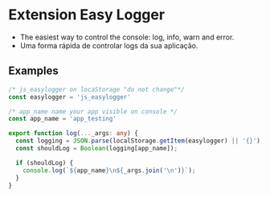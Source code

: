 # Extension Easy Logger
- The easiest way to control the console: log, info, warn and error.
- Uma forma rápida de controlar logs da sua aplicação.
## Examples
```ts
/* js_easylogger on locaStorage "do not change"*/
const easylogger = 'js_easylogger'

/* app_name name your app visible on console */
const app_name = 'app_testing'

export function log(..._args: any) {
  const logging = JSON.parse(localStorage.getItem(easylogger) || '{}');
  const shouldLog = Boolean(logging[app_name]);

  if (shouldLog) {
    console.log(`${app_name}\n${_args.join('\n')}`);
  }
}
```